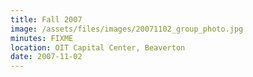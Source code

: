 ```yaml
---
title: Fall 2007
image: /assets/files/images/20071102_group_photo.jpg
minutes: FIXME
location: OIT Capital Center, Beaverton
date: 2007-11-02
---
```

